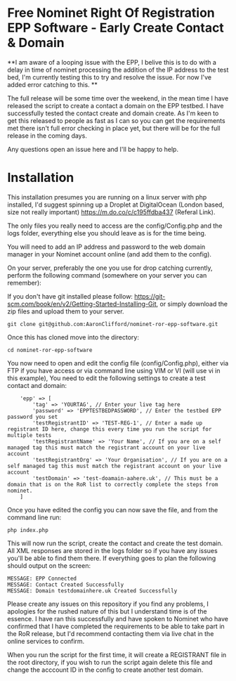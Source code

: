 # Free Nominet Right Of Registration EPP Software - Early Create Contact & Domain

**I am aware of a looping issue with the EPP, I belive this is to do with a delay in time of nominet processing the addition of the IP address to the test bed, I'm currently testing this to try and resolve the issue. For now I've added error catching to this. **

The full release will be some time over the weekend, in the mean time I have released the script to create a contact a domain on the EPP testbed.
I have successfully tested the contact create and domain create. As I'm keen to get this released to people as fast as I can so you can get the requirements met
there isn't full error checking in place yet, but there will be for the full release in the coming days.

Any questions open an issue here and I'll be happy to help.

# Installation 

This installation presumes you are running on a linux server with php installed, I'd suggest spinning up a Droplet at DigitalOcean (London based, size not really important) https://m.do.co/c/c195ffdba437 (Referal Link). 

The only files you really need to access are the config/Config.php and the logs folder, everything else you should leave as is for the time being.

You will need to add an IP address and password to the web domain manager in your Nominet account online (and add them to the config).

On your server, preferably the one you use for drop catching currently, perform the following command (somewhere on your server you can remember):

If you don't have git installed please follow: https://git-scm.com/book/en/v2/Getting-Started-Installing-Git, or simply download the zip files and upload them to your server.

```
git clone git@github.com:AaronClifford/nominet-ror-epp-software.git
```

Once this has cloned move into the directory:

```
cd nominet-ror-epp-software
```

You now need to open and edit the config file (config/Config.php), either via FTP if you have access or via command line using VIM or VI (will use vi in this example),
You need to edit the following settings to create a test contact and domain:

```
    'epp' => [
        'tag' => 'YOURTAG', // Enter your live tag here
        'password' => 'EPPTESTBEDPASSWORD', // Enter the testbed EPP password you set
        'testRegistrantID' => 'TEST-REG-1', // Enter a made up registrant ID here, change this every time you run the script for multiple tests
        'testRegistrantName' => 'Your Name', // If you are on a self managed tag this must match the registrant account on your live account
        'testRegistrantOrg' => 'Your Organisation', // If you are on a self managed tag this must match the registrant account on your live account
        'testDomain' => 'test-doamain-aahere.uk', // This must be a domain that is on the RoR list to correctly complete the steps from nominet.
    ]
```

Once you have edited the config you can now save the file, and from the command line run: 

```
php index.php
```

This will now run the script, create the
contact and create the test domain. All XML responses are stored in the logs folder so if you have any issues you'll be able to find them there. If
everything goes to plan the following should output on the screen:

```
MESSAGE: EPP Connected
MESSAGE: Contact Created Successfully
MESSAGE: Domain testdomainhere.uk Created Successfully
```

Please create any issues on this repository if you find any problems, I apologies for the rushed nature of this but I understand time is of the 
essence. I have ran this successfully and have spoken to Nominet who have confirmed that I have completed the requirements to be able to take part in
the RoR release, but I'd recommend contacting them via live chat in the online services to confirm. 

When you run the script for the first time, it will create a REGISTRANT file in the root directory, if you wish to run the script again delete this 
file and change the acccount ID in the config to create another test domain.
